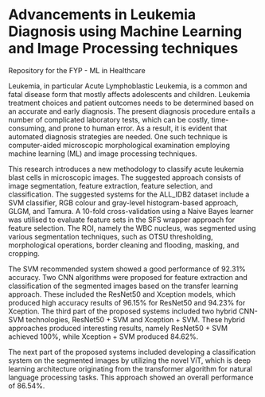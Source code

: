 # Advancements in Leukemia Diagnosis using Machine Learning and Image Processing techniques
Repository for the FYP - ML in Healthcare

Leukemia, in particular Acute Lymphoblastic Leukemia, is a common and fatal disease form that mostly affects adolescents and children. Leukemia treatment choices and patient outcomes needs to be determined based on an accurate and early diagnosis. The present diagnosis procedure entails a number of complicated laboratory tests, which can be costly, time-consuming, and prone to human error. As a result, it is evident that automated diagnosis strategies are needed. One such technique is computer-aided microscopic morphological examination employing machine learning (ML) and image processing techniques.

This research introduces a new methodology to classify acute leukemia blast cells in microscopic images. The suggested approach consists of image segmentation, feature extraction, feature selection, and classification. The suggested systems for the ALL_IDB2 dataset include a SVM classifier, RGB colour and gray-level histogram-based approach, GLGM, and Tamura. A 10-fold cross-validation using a Naive Bayes learner was utilised to evaluate feature sets in the SFS wrapper approach for feature selection. The ROI, namely the WBC nucleus, was segmented using various segmentation techniques, such as OTSU thresholding, morphological operations, border cleaning and flooding, masking, and cropping.

The SVM recommended system showed a good performance of 92.31% accuracy. Two CNN algorithms were proposed for feature extraction and classification of the segmented images based on the transfer learning approach. These included the ResNet50 and Xception models, which produced high accuracy results of 96.15% for ResNet50 and 94.23% for Xception. The third part of the proposed systems included two hybrid CNN-SVM technologies, ResNet50 + SVM and Xception + SVM. These hybrid approaches produced interesting results, namely ResNet50 + SVM achieved 100%, while Xception + SVM produced 84.62%.

The next part of the proposed systems included developing a classification system on the segmented images by utilizing the novel ViT, which is deep learning architecture originating from the transformer algorithm for natural language processing tasks. This approach showed an overall performance of 86.54%.
